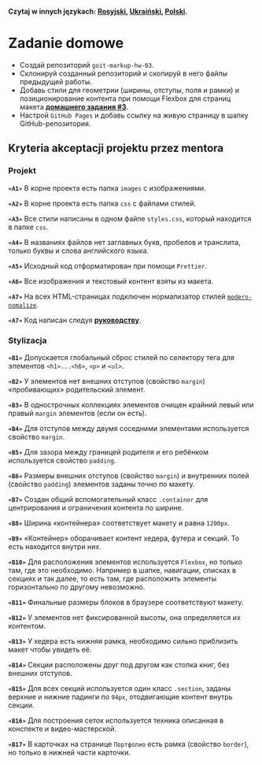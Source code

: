 **Czytaj w innych językach: [Rosyjski](README.md), [Ukraiński](README.ua.md),
[Polski](README.pl.md).**

# Zadanie domowe

- Создай репозиторий `goit-markup-hw-03`.
- Склонируй созданный репозиторий и скопируй в него файлы предыдущей работы.
- Добавь стили для геометрии (ширины, отступы, поля и рамки) и позиционирование
  контента при помощи Flexbox для страниц макета
  [**домашнего задания #3**](<https://www.figma.com/file/oTYBECAN79dXy19hzWObO4/Web-Studio-(Version-2.1)?node-id=1%3A94>).
- Настрой `GitHub Pages` и добавь ссылку на живую страницу в шапку
  GitHub-репозитория.

## Kryteria akceptacji projektu przez mentora

### Projekt

**`«A1»`** В корне проекта есть папка `images` с изображениями.

**`«A2»`** В корне проекта есть папка `css` с файлами стилей.

**`«A3»`** Все стили написаны в одном файле `styles.css`, который находится в
папке `css`.

**`«A4»`** В названиях файлов нет заглавных букв, пробелов и транслита, только
буквы и слова английского языка.

**`«A5»`** Исходный код отформатирован при помощи `Prettier`.

**`«A6»`** Все изображения и текстовый контент взяты из макета.

**`«A7»`** На всех HTML-страницах подключен нормализатор стилей
[`modern-nomalize`](https://github.com/sindresorhus/modern-normalize).

**`«A7»`** Код написан следуя
[**руководству**](http://sadcitizen.me/code-guide/).

### Stylizacja

**`«B1»`** Допускается глобальный сброс стилей по селектору тега для элементов
`<h1>...<h6>`, `<p>` и `<ul>`.

**`«B2»`** У элементов нет внешних отступов (свойство `margin`) «пробивающих»
родительский элемент.

**`«B3»`** В однострочных коллекциях элементов очищен крайний левый или правый
`margin` элементов (если он есть).

**`«B4»`** Для отступов между двумя соседними элементами используется свойство
`margin`.

**`«B5»`** Для зазора между границей родителя и его ребёнком используется
свойство `padding`.

**`«B6»`** Размеры внешних отступов (свойство `margin`) и внутренних полей
(свойство `padding`) элементов заданы точно по макету.

**`«B7»`** Создан общий вспомогательный класс `.container` для центрирования и
ограничения контента по ширине.

**`«B8»`** Ширина «контейнера» соответствует макету и равна `1200px`.

**`«B9»`** «Контейнер» оборачивает контент хедера, футера и секций. То есть
находится внутри них.

**`«B10»`** Для расположения элементов используется `Flexbox`, но только там,
где это необходимо. Например в шапке, навигации, списках в секциях и так далее,
то есть там, где расположить элементы горизонтально по другому невозможно.

**`«B11»`** Финальные размеры блоков в браузере соответствуют макету.

**`«B12»`** У элементов нет фиксированной высоты, она определяется их контентом.

**`«B13»`** У хедера есть нижняя рамка, необходимо сильно приблизить макет чтобы
увидеть её.

**`«B14»`** Секции расположены друг под другом как стопка книг, без внешних
отступов.

**`«B15»`** Для всех секций используется один класс `.section`, заданы верхние и
нижние падинги по `94px`, отодвигающие контент внутрь секции.

**`«B16»`** Для построения сеток используется техника описанная в конспекте и
видео-мастерской.

**`«B17»`** В карточках на странице `Портфолио` есть рамка (свойство `border`),
но только в нижней части карточки.
